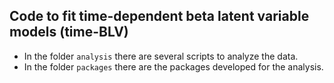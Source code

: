 ## Code to fit time-dependent beta latent variable models (time-BLV)

- In the folder `analysis` there are several scripts to analyze the data.
- In the folder `packages` there are the packages developed for the analysis.
